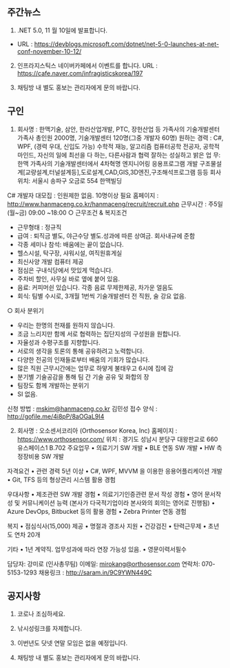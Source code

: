 ## 주간뉴스
1) .NET 5.0, 11 월 10일에 발표합니다.
 - URL : https://devblogs.microsoft.com/dotnet/net-5-0-launches-at-net-conf-november-10-12/

2) 인프라지스틱스 네이버카페에서 이벤트를 합니다.
URL : https://cafe.naver.com/infragisticskorea/197

3) 채팅방 내 별도 홍보는 관리자에게 문의 바랍니다.

## 구인

1) 회사명 : 한맥기술, 삼안, 한라산업개발, PTC, 장헌산업 등 가족사의 기술개발센터
   가족사 총인원 2000명, 기술개발센터 120명(그중 개발자 60명)
원하는 경력 : C#, WPF, (경력 우대, 신입도 가능)
        수학적 재능, 알고리즘
             컴퓨터공학 전공자,
             공학적 마인드,
        자신의 일에 최선을 다 하는, 
        다른사람과 협력 잘하는
        성실하고 밝은 
업 무:   한맥 가족사의 기술개발센터에서 4차혁명
        엔지니어링 응용프로그램 개발
        구조물설계[교량설계,터널설계등],도로설계,CAD,GIS,3D엔진,구조해석프로그램 등등 
회사위치: 서울시 송파구 오금로 554 한맥빌딩

C# 개발자 대모집 : 인원제한 없음. 10명이상 필요
홈페이지 : http://www.hanmaceng.co.kr/hanmaceng/recruit/recruit.php
근무시간 : 주5일(월~금) 09:00 ~18:00
○ 근무조건 & 복지조건
- 근무형태 : 정규직
- 급여 : 퇴직금 별도, 야근수당 별도.성과에 따른 상여금. 회사내규에 준함
- 각종 세미나 참석: 배움에는 끝이 없습니다.
- 헬스시설, 탁구장, 샤워시설, 여직원휴게실
- 최신사양 개발 컴퓨터 제공
- 점심은 구내식당에서 맛있게 먹습니다.
- 주차비 할인, 사무실 바로 옆에 붙어 있음.
- 음료: 커피머쉰 있습니다. 각종 음료 무제한제공, 차가운 얼음도
- 회식: 팀별 수시로, 3개월 1번씩 기술개발센터 전 직원, 술 강요 없음.

○ 회사 분위기
- 우리는 한명의 천재를 원하지 않습니다. 
- 조금 느리지만 함께 서로 협력하는 집단지성의 구성원을 원합니다.
- 자율성과 수평구조를 지향합니다.
- 서로의 생각을 토론의 통해 공유하려고 노력합니다.
- 다양한 전공의 인재들로부터 배움의 기회가 많습니다.
- 많은 직원 근무시간에는 업무로 하얗게 불태우고 6시에 집에 감 
- 분기별 기술공감을 통해 팀 간 기술 공유 및 화합의 장
- 팀장도 함께 개발하는 분위기
- SI 없음.

신청 방법 : mskim@hanmaceng.co.kr 김민성
접수 양식 : http://gofile.me/4i8pP/8aOGaL9I4

2) 회사명 : 오소센서코리아 (Orthosensor Korea, Inc)
홈페이지 : https://www.orthosensor.com/
위치 : 경기도 성남시 분당구 대왕판교로 660 유스페이스1 B.702
주요업무
• 의료기기 SW 개발
• BLE 연동 SW 개발
• HW 측정장비용 SW 개발

자격요건
• 관련 경력 5년 이상
• C#, WPF, MVVM 을 이용한 응용어플리케이션 개발
• Git, TFS 등의 형상관리 시스템 활용 경험

우대사항
• 제조관련 SW 개발 경험
• 의료기기인증관련 문서 작성 경험
• 영어 문서작성 및 커뮤니케이션 능력 (본사가 다국적기업이라 본사와의 회의는 영어로 진행됨)
• Azure DevOps, Bitbucket 등의 활용 경험
• Zebra Printer 연동 경험

복지 
• 점심식사(15,000) 제공
• 명절과 경조사 지원
• 건강검진
• 탄력근무제
• 초년도 연차 20개 

기타
• 1년 계약직. 업무성과에 따라 연장 가능성 있음.
• 영문이력서필수

담당자: 강미로 (인사총무팀)
이메일: mirokang@orthosensor.com
연락처: 070-5153-1293
채용링크 : http://saram.in/9C9YWN449C



## 공지사항

1) 코로나 조심하세요.

2) 낚시성링크를 자제합니다.

3) 이번년도 닷넷 연말 모임은 없을 예정입니다. 

4) 채팅방 내 별도 홍보는 관리자에게 문의 바랍니다.
